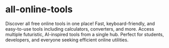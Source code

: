 # all-online-tools
Discover all free online tools in one place! Fast, keyboard-friendly, and easy-to-use tools including calculators, converters, and more. Access multiple futuristic, AI-inspired tools from a single hub. Perfect for students, developers, and everyone seeking efficient online utilities.
